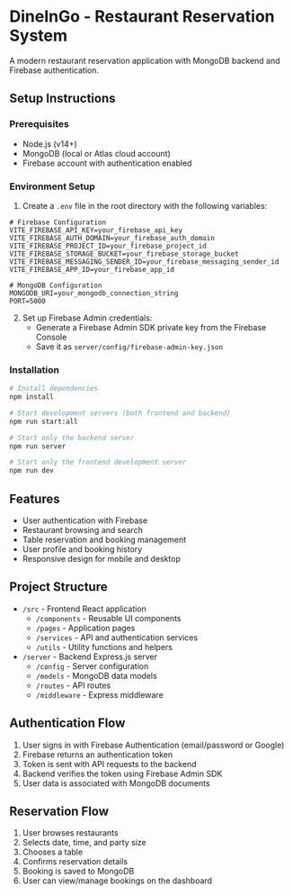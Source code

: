 # DineInGo - Restaurant Reservation System

A modern restaurant reservation application with MongoDB backend and Firebase authentication.

## Setup Instructions

### Prerequisites

- Node.js (v14+)
- MongoDB (local or Atlas cloud account)
- Firebase account with authentication enabled

### Environment Setup

1. Create a `.env` file in the root directory with the following variables:

```
# Firebase Configuration
VITE_FIREBASE_API_KEY=your_firebase_api_key
VITE_FIREBASE_AUTH_DOMAIN=your_firebase_auth_domain
VITE_FIREBASE_PROJECT_ID=your_firebase_project_id
VITE_FIREBASE_STORAGE_BUCKET=your_firebase_storage_bucket
VITE_FIREBASE_MESSAGING_SENDER_ID=your_firebase_messaging_sender_id
VITE_FIREBASE_APP_ID=your_firebase_app_id

# MongoDB Configuration
MONGODB_URI=your_mongodb_connection_string
PORT=5000
```

2. Set up Firebase Admin credentials:
   - Generate a Firebase Admin SDK private key from the Firebase Console
   - Save it as `server/config/firebase-admin-key.json`

### Installation

```bash
# Install dependencies
npm install

# Start development servers (both frontend and backend)
npm run start:all

# Start only the backend server
npm run server

# Start only the frontend development server
npm run dev
```

## Features

- User authentication with Firebase
- Restaurant browsing and search
- Table reservation and booking management
- User profile and booking history
- Responsive design for mobile and desktop

## Project Structure

- `/src` - Frontend React application
  - `/components` - Reusable UI components
  - `/pages` - Application pages
  - `/services` - API and authentication services
  - `/utils` - Utility functions and helpers
- `/server` - Backend Express.js server
  - `/config` - Server configuration
  - `/models` - MongoDB data models
  - `/routes` - API routes
  - `/middleware` - Express middleware

## Authentication Flow

1. User signs in with Firebase Authentication (email/password or Google)
2. Firebase returns an authentication token
3. Token is sent with API requests to the backend
4. Backend verifies the token using Firebase Admin SDK
5. User data is associated with MongoDB documents

## Reservation Flow

1. User browses restaurants
2. Selects date, time, and party size
3. Chooses a table
4. Confirms reservation details
5. Booking is saved to MongoDB
6. User can view/manage bookings on the dashboard
